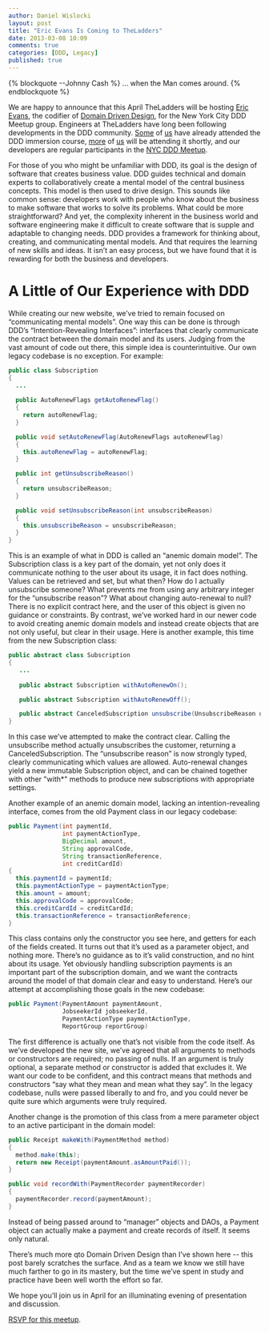 ```yaml
---
author: Daniel Wislocki
layout: post
title: "Eric Evans Is Coming to TheLadders"
date: 2013-03-08 10:09
comments: true
categories: [DDD, Legacy]
published: true 
---
```

{% blockquote --Johnny Cash %}
... when the Man comes around.
{% endblockquote %}

We are happy to announce that this April TheLadders will be hosting
[Eric Evans](http://domainlanguage.com/about/), the codifier of
[Domain Driven Design](http://domainlanguage.com/ddd/), for the New
York City DDD Meetup group. Engineers at TheLadders have long been
following developments in the DDD community. [Some](/ourteam/kyrisarantakos/) of
[us](/ourteam/danielwislocki/) have already attended the DDD immersion course,
[more](/ourteam/kylewinter/) of [us](/ourteam/mattjankowski/) will be attending it shortly, and
our developers are regular participants in the [NYC DDD Meetup](http://www.dddnyc.org/).

For those of you who might be unfamiliar with DDD, its goal is the
design of software that creates business value. DDD guides technical
and domain experts to collaboratively create a mental model of the
central business concepts. This model is then used to drive
design. This sounds like common sense: developers work with people who
know about the business to make software that works to solve its
problems. What could be more straightforward?  And yet, the complexity
inherent in the business world and software engineering make it
difficult to create software that is supple and adaptable to changing
needs. DDD provides a framework for thinking about, creating, and
communicating mental models. And that requires the learning of new
skills and ideas. It isn’t an easy process, but we have found that it
is rewarding for both the business and developers.

# A Little of Our Experience with DDD

While creating our new website, we’ve tried to remain focused on
“communicating mental models”. One way this can be done is through
DDD’s “Intention-Revealing Interfaces”: interfaces that clearly
communicate the contract between the domain model and its
users. Judging from the vast amount of code out there, this simple
idea is counterintuitive. Our own legacy codebase is no exception. For
example:

``` java
public class Subscription
{
  ...
  
  public AutoRenewFlags getAutoRenewFlag()
  {
    return autoRenewFlag;
  }

  public void setAutoRenewFlag(AutoRenewFlags autoRenewFlag)
  {
    this.autoRenewFlag = autoRenewFlag;
  }

  public int getUnsubscribeReason()
  {
    return unsubscribeReason;
  }

  public void setUnsubscribeReason(int unsubscribeReason)
  {
    this.unsubscribeReason = unsubscribeReason;
  }
}
```

This is an example of what in DDD is called an “anemic domain
model”. The Subscription class is a key part of the domain, yet not
only does it communicate nothing to the user about its usage, it in
fact does nothing. Values can be retrieved and set, but what then? How
do I actually unsubscribe someone? What prevents me from using any
arbitrary integer for the “unsubscribe reason”? What about changing
auto-renewal to null? There is no explicit contract here, and the user
of this object is given no guidance or constraints. By contrast, we’ve
worked hard in our newer code to avoid creating anemic domain models
and instead create objects that are not only useful, but clear in
their usage. Here is another example, this time from the new
Subscription class:

``` java
public abstract class Subscription
{
   ...
 
   public abstract Subscription withAutoRenewOn();

   public abstract Subscription withAutoRenewOff();

   public abstract CanceledSubscription unsubscribe(UnsubscribeReason unsubscribeReason);
}
```

In this case we’ve attempted to make the contract clear. Calling the
unsubscribe method actually unsubscribes the customer, returning a
CanceledSubscription. The “unsubscribe reason” is now strongly typed,
clearly communicating which values are allowed. Auto-renewal changes
yield a new immutable Subscription object, and can be chained together
with other "with*" methods to produce new subscriptions with appropriate
settings.

Another example of an anemic domain model, lacking an
intention-revealing interface, comes from the old Payment class in our
legacy codebase:

``` java
public Payment(int paymentId,
               int paymentActionType,
               BigDecimal amount,
               String approvalCode,
               String transactionReference,
               int creditCardId)
{
  this.paymentId = paymentId;
  this.paymentActionType = paymentActionType;
  this.amount = amount;
  this.approvalCode = approvalCode;
  this.creditCardId = creditCardId;
  this.transactionReference = transactionReference;
}
```

This class contains only the constructor you see here, and getters for
each of the fields created. It turns out that it’s used as a parameter
object, and nothing more. There’s no guidance as to it’s valid
construction, and no hint about its usage. Yet obviously handling
subscription payments is an important part of the subscription domain,
and we want the contracts around the model of that domain clear and
easy to understand. Here’s our attempt at accomplishing those goals in
the new codebase:

``` java
public Payment(PaymentAmount paymentAmount,
               JobseekerId jobseekerId,
               PaymentActionType paymentActionType,
               ReportGroup reportGroup)
```

The first difference is actually one that’s not visible from the code
itself. As we’ve developed the new site, we’ve agreed that all
arguments to methods or constructors are required; no passing of
nulls. If an argument is truly optional, a separate method or
constructor is added that excludes it. We want our code to be
confident, and this contract means that methods and constructors “say
what they mean and mean what they say”. In the legacy codebase, nulls
were passed liberally to and fro, and you could never be quite sure
which arguments were truly required.

Another change is the promotion of this class from a mere parameter
object to an active participant in the domain model:

``` java
public Receipt makeWith(PaymentMethod method)
{
  method.make(this);
  return new Receipt(paymentAmount.asAmountPaid());
}

public void recordWith(PaymentRecorder paymentRecorder)
{
  paymentRecorder.record(paymentAmount);
}
```

Instead of being passed around to “manager” objects and DAOs, a
Payment object can actually make a payment and create records of
itself. It seems only natural.

There’s much more qto Domain Driven Design than I’ve shown here --
this post barely scratches the surface. And as a team we know we still
have much farther to go in its mastery, but the time we’ve spent in
study and practice have been well worth the effort so far.

We hope you’ll join us in April for an illuminating evening of
presentation and discussion.

[RSVP for this meetup](http://www.dddnyc.org/events/80390502/).
